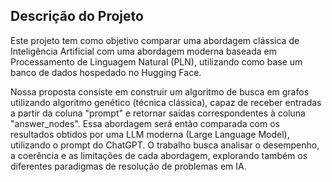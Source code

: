## Descrição do Projeto

Este projeto tem como objetivo comparar uma abordagem clássica de Inteligência Artificial com uma abordagem moderna baseada em Processamento de Linguagem Natural (PLN), utilizando como base um banco de dados hospedado no Hugging Face.

Nossa proposta consiste em construir um algoritmo de busca em grafos utilizando algoritmo genético (técnica clássica), capaz de receber entradas a partir da coluna "prompt" e retornar saídas correspondentes à coluna "answer_nodes". Essa abordagem será então comparada com os resultados obtidos por uma LLM moderna (Large Language Model), utilizando o prompt do ChatGPT.
O trabalho busca analisar o desempenho, a coerência e as limitações de cada abordagem, explorando também os diferentes paradigmas de resolução de problemas em IA.